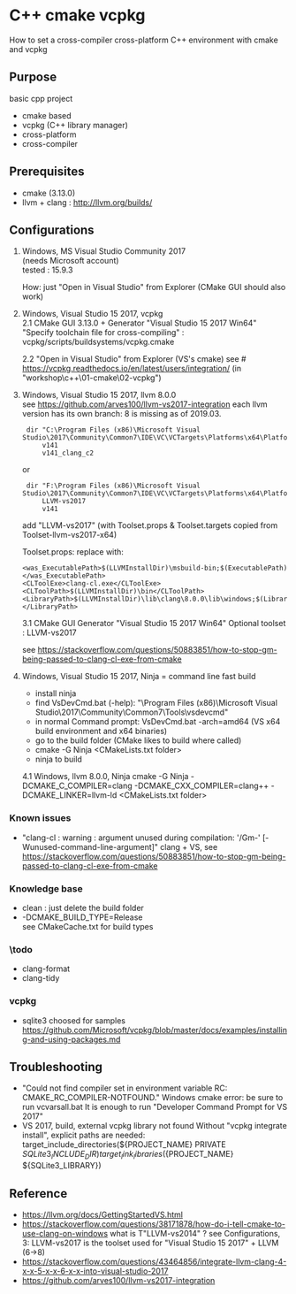 
# C++ cmake vcpkg
How to set a cross-compiler cross-platform C++ environment with cmake and vcpkg

## Purpose
   basic cpp project
   * cmake based
   * vcpkg (C++ library manager)
   * cross-platform
   * cross-compiler

## Prerequisites
* cmake (3.13.0)
* llvm + clang : http://llvm.org/builds/

## Configurations
1. Windows, MS Visual Studio Community 2017 <br/>
    (needs Microsoft account) <br/>
    tested : 15.9.3

    How: just "Open in Visual Studio" from Explorer
    (CMake GUI should also work)

2. Windows, Visual Studio 15 2017, vcpkg <br/>
    2.1 CMake GUI 3.13.0 +
        Generator "Visual Studio 15 2017 Win64" <br/>
        "Specify toolchain file for cross-compiling" : vcpkg/scripts/buildsystems/vcpkg.cmake

    2.2 "Open in Visual Studio" from Explorer (VS's cmake)
        see # https://vcpkg.readthedocs.io/en/latest/users/integration/
        (in "workshop\c++\01-cmake\02-vcpkg")

3. Windows, Visual Studio 15 2017, llvm 8.0.0 <br/>
    see https://github.com/arves100/llvm-vs2017-integration
        each llvm version has its own branch: 8 is missing as of 2019.03.

        dir "C:\Program Files (x86)\Microsoft Visual Studio\2017\Community\Common7\IDE\VC\VCTargets\Platforms\x64\PlatformToolsets"
            v141
            v141_clang_c2

    or

        dir "F:\Program Files (x86)\Microsoft Visual Studio\2017\Community\Common7\IDE\VC\VCTargets\Platforms\x64\PlatformToolsets"
            LLVM-vs2017
            v141

    add "LLVM-vs2017" (with Toolset.props & Toolset.targets copied from Toolset-llvm-vs2017-x64)

    Toolset.props:
        replace <ExecutablePath> with:

       <was_ExecutablePath>$(LLVMInstallDir)\msbuild-bin;$(ExecutablePath)</was_ExecutablePath>
       <CLToolExe>clang-cl.exe</CLToolExe>
       <CLToolPath>$(LLVMInstallDir)\bin</CLToolPath>
       <LibraryPath>$(LLVMInstallDir)\lib\clang\8.0.0\lib\windows;$(LibraryPath)</LibraryPath>

    3.1 CMake GUI
        Generator "Visual Studio 15 2017 Win64"
        Optional toolset : LLVM-vs2017

      see https://stackoverflow.com/questions/50883851/how-to-stop-gm-being-passed-to-clang-cl-exe-from-cmake

4. Windows, Visual Studio 15 2017, Ninja = command line fast build
    - install ninja
    - find VsDevCmd.bat (-help): "\Program Files (x86)\Microsoft Visual Studio\2017\Community\Common7\Tools\vsdevcmd"
    - in normal Command prompt: VsDevCmd.bat -arch=amd64
        (VS x64 build environment and x64 binaries)
    - go to the build folder (CMake likes to build where called)
    - cmake -G Ninja <CMakeLists.txt folder>
    - ninja to build

    4.1 Windows, llvm 8.0.0, Ninja
    cmake -G Ninja -DCMAKE_C_COMPILER=clang -DCMAKE_CXX_COMPILER=clang++ -DCMAKE_LINKER=llvm-ld <CMakeLists.txt folder>

### Known issues
* "clang-cl : warning : argument unused during compilation: '/Gm-' [-Wunused-command-line-argument]"
    clang + VS, see https://stackoverflow.com/questions/50883851/how-to-stop-gm-being-passed-to-clang-cl-exe-from-cmake

### Knowledge base
* clean : just delete the build folder
* -DCMAKE_BUILD_TYPE=Release <br/>
   see CMakeCache.txt for build types

### \todo
* clang-format
* clang-tidy

### vcpkg
- sqlite3 choosed for samples
https://github.com/Microsoft/vcpkg/blob/master/docs/examples/installing-and-using-packages.md

## Troubleshooting
 * "Could not find compiler set in environment variable RC: CMAKE_RC_COMPILER-NOTFOUND."
  Windows cmake error: be sure to run vcvarsall.bat
    It is enough to run "Developer Command Prompt for VS 2017"
 * VS 2017, build, external vcpkg library not found
  Without "vcpkg integrate install", explicit paths are needed:
      target_include_directories(${PROJECT_NAME} PRIVATE ${SQLite3_INCLUDE_DIR})
      target_link_libraries(${PROJECT_NAME} ${SQLite3_LIBRARY})

## Reference
* https://llvm.org/docs/GettingStartedVS.html
* https://stackoverflow.com/questions/38171878/how-do-i-tell-cmake-to-use-clang-on-windows
    what is T"LLVM-vs2014" ?
    see Configurations, 3: LLVM-vs2017 is the toolset used for "Visual Studio 15 2017" + LLVM (6->8)
* https://stackoverflow.com/questions/43464856/integrate-llvm-clang-4-x-x-5-x-x-6-x-x-into-visual-studio-2017
* https://github.com/arves100/llvm-vs2017-integration

